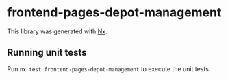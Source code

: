 # frontend-pages-depot-management

This library was generated with [Nx](https://nx.dev).

## Running unit tests

Run `nx test frontend-pages-depot-management` to execute the unit tests.
